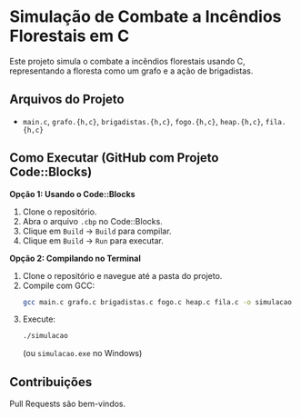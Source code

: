# Simulação de Combate a Incêndios Florestais em C

Este projeto simula o combate a incêndios florestais usando C, representando a floresta como um grafo e a ação de brigadistas.

## Arquivos do Projeto

* `main.c`, `grafo.{h,c}`, `brigadistas.{h,c}`, `fogo.{h,c}`, `heap.{h,c}`, `fila.{h,c}`

## Como Executar (GitHub com Projeto Code::Blocks)

**Opção 1: Usando o Code::Blocks**

1.  Clone o repositório.
2.  Abra o arquivo `.cbp` no Code::Blocks.
3.  Clique em `Build` -> `Build` para compilar.
4.  Clique em `Build` -> `Run` para executar.

**Opção 2: Compilando no Terminal**

1.  Clone o repositório e navegue até a pasta do projeto.
2.  Compile com GCC:
    ```bash
    gcc main.c grafo.c brigadistas.c fogo.c heap.c fila.c -o simulacao
    ```
3.  Execute:
    ```bash
    ./simulacao
    ```
    (ou `simulacao.exe` no Windows)

## Contribuições

Pull Requests são bem-vindos.

